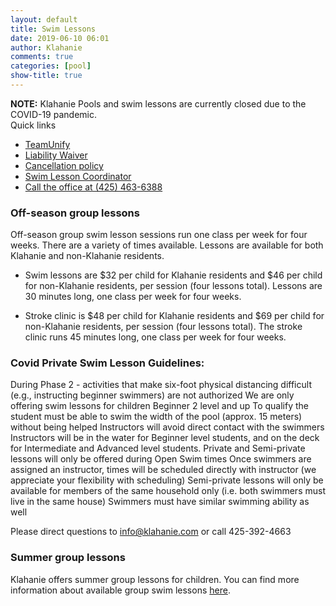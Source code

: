 ```yaml
---
layout: default
title: Swim Lessons
date: 2019-06-10 06:01
author: Klahanie
comments: true
categories: [pool]
show-title: true
---
```


<div class="alert alert-warning">
<strong>NOTE:</strong> Klahanie Pools and swim lessons are currently closed due to the COVID-19 pandemic. 
</div>

<div class="card float-right ml-4 mb-4">
  <div class="card-header">
    Quick links
  </div>
  <ul class="list-group list-group-flush">
    <li class="list-group-item"><a href="https://www.teamunify.com/cmkhoaa">TeamUnify</a></li>
    <li class="list-group-item"><a href="{{site.url}}/files/liability-waiver.pdf">Liability Waiver</a></li>
    <li class="list-group-item"><a href="{{site.url}}/files/cancellation-policy.pdf">Cancellation policy</a></li>
    <li class="list-group-item"><a href="mailto:swimlessons@klahanie.com">Swim Lesson Coordinator</a></li>
    <li class="list-group-item"><a href="tel:425.463.6388">Call the office at (425) 463-6388</a></li>
  </ul>
</div>

### Off-season group lessons

Off-season group swim lesson sessions run one class per week for four weeks. There are a variety of times available. Lessons are available for both Klahanie and non-Klahanie residents.

* Swim lessons are $32 per child for Klahanie residents and $46 per child for non-Klahanie residents, per session (four lessons total). Lessons are 30 minutes long, one class per week for four weeks.

* Stroke clinic is $48 per child for Klahanie residents and $69 per child for non-Klahanie residents, per session (four lessons total). The stroke clinic runs 45 minutes long, one class per week for four weeks.

### Covid Private Swim Lesson Guidelines:

During Phase 2 - activities that make six-foot physical distancing difficult (e.g., instructing beginner swimmers) are not authorized
We are only offering swim lessons for children Beginner 2 level and up
To qualify the student must be able to swim the width of the pool (approx. 15 meters) without being helped
Instructors will avoid direct contact with the swimmers
Instructors will be in the water for Beginner level students, and on the deck for Intermediate and Advanced level students. 
Private and Semi-private lessons will only be offered during Open Swim times
Once swimmers are assigned an instructor, times will be scheduled directly with instructor (we appreciate your flexibility with scheduling)
Semi-private lessons will only be available for members of the same household only (i.e. both swimmers must live in the same house)
Swimmers must have similar swimming ability as well


Please direct questions to info@klahanie.com or call 425-392-4663

### Summer group lessons

Klahanie offers summer group lessons for children. You can find more information about available group swim lessons [here](https://www.teamunify.com/SubTabGeneric.jsp?team=cmkhoaa&_stabid_=167646).
